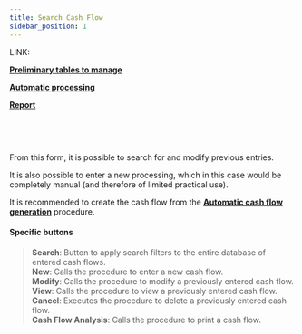 ```yaml
---
title: Search Cash Flow
sidebar_position: 1
---
```


LINK:

**[Preliminary tables to manage](/docs/treasury/cash-flow/general-overview)**

**[Automatic processing](/docs/treasury/cash-flow/procedures)**

**[Report](/docs/treasury/cash-flow/reports)**

 

 

From this form, it is possible to search for and modify previous entries. 

It is also possible to enter a new processing, which in this case would be completely manual (and therefore of limited practical use).

It is recommended to create the cash flow from the **[Automatic cash flow generation](/docs/treasury/cash-flow/procedures)** procedure.


#### Specific buttons

> **Search**: Button to apply search filters to the entire database of entered cash flows.  
> **New**: Calls the procedure to enter a new cash flow.  
> **Modify**: Calls the procedure to modify a previously entered cash flow.  
> **View**: Calls the procedure to view a previously entered cash flow.  
> **Cancel**: Executes the procedure to delete a previously entered cash flow.  
> **Cash Flow Analysis**: Calls the procedure to print a cash flow.
